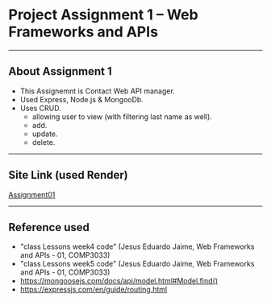# Project Assignment 1 – Web Frameworks and APIs
---
## About Assignment 1
- This Assignemnt is Contact Web API manager.
- Used Express, Node.js & MongooDb.
- Uses CRUD. 
    - allowing user to view (with filtering last name as well).
    - add.
    - update.
    - delete.
---
## Site Link (used Render)
[Assignment01]()

---
## Reference used 
- "class Lessons week4 code" (Jesus Eduardo Jaime, Web Frameworks and APIs - 01, COMP3033)
- "class Lessons week5 code" (Jesus Eduardo Jaime, Web Frameworks and APIs - 01, COMP3033)
- https://mongoosejs.com/docs/api/model.html#Model.find()
- https://expressjs.com/en/guide/routing.html




